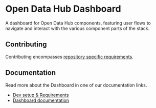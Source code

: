 [Dev setup & Requirements]: docs/dev-setup.md
[Dashboard documentation]: docs/README.md

# Open Data Hub Dashboard

A dashboard for Open Data Hub components, featuring user flows to navigate and interact with the various component parts of the stack.

## Contributing

Contributing encompasses [repository specific requirements](./CONTRIBUTING.md).

## Documentation

Read more about the Dashboard in one of our documentation links.

* [Dev setup & Requirements]
* [Dashboard documentation]
